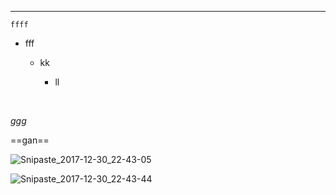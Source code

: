 



------

`ffff`

* fff

  * kk

    *  ll

      ​

*ggg*



==gan==

![Snipaste_2017-12-30_22-43-05](C:/Users/hasee/Pictures/Snipaste_2017-12-30_22-43-05.png)

![Snipaste_2017-12-30_22-43-44](C:/Users/hasee/Pictures/Snipaste_2017-12-30_22-43-44.png)